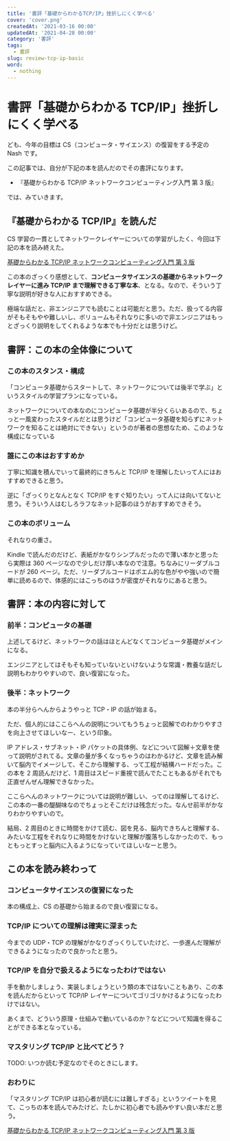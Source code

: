 ```yaml
---
title: '書評「基礎からわかるTCP/IP」挫折しにくく学べる'
cover: 'cover.png'
createdAt: '2021-03-16 00:00'
updatedAt: '2021-04-28 00:00'
category: '書評'
tags:
  - 書評
slug: review-tcp-ip-basic
word:
  - nothing
---
```


# 書評「基礎からわかる TCP/IP」挫折しにくく学べる

ども、今年の目標は CS（コンピュータ・サイエンス）の復習をする予定の Nash です。

この記事では、自分が下記の本を読んだのでその書評になります。

- 『基礎からわかる TCP/IP ネットワークコンピューティング入門 第 3 版』

では、みていきます。

## 『基礎からわかる TCP/IP』を読んだ

CS 学習の一貫としてネットワークレイヤーについての学習がしたく、今回は下記の本を読み終えた。

<!-- Affi -->

<div class="af-moshi-container">
<a href="//af.moshimo.com/af/c/click?a_id=1847646&amp;p_id=170&amp;pc_id=185&amp;pl_id=4062&amp;url=https%3A%2F%2Fwww.amazon.co.jp%2Fdp%2F4274050734" rel="nofollow" referrerpolicy="no-referrer-when-downgrade"><img src="https://images-fe.ssl-images-amazon.com/images/I/51J00iWa0IL._SL160_.jpg" alt="" style="border: none;" /><br />基礎からわかる TCP/IP ネットワークコンピューティング入門 第 3 版</a><img src="//i.moshimo.com/af/i/impression?a_id=1847646&amp;p_id=170&amp;pc_id=185&amp;pl_id=4062" alt="" width="1" height="1" style="border: 0px;" />
</div>

<!-- /Affi -->

この本のざっくり感想として、**コンピュータサイエンスの基礎からネットワークレイヤーに進み TCP/IP まで理解できる丁寧な本**、となる。なので、そういう丁寧な説明が好きな人におすすめできる。

極端な話だと、非エンジニアでも読むことは可能だと思う。ただ、扱ってる内容がそもそもやや難しいし、ボリュームもそれなりに多いので非エンジニアはもっとざっくり説明をしてくれるような本でも十分だとは思うけど。

## 書評：この本の全体像について

### この本のスタンス・構成

「コンピュータ基礎からスタートして、ネットワークについては後半で学ぶ」というスタイルの学習プランになっている。

ネットワークについての本なのにコンピュータ基礎が半分くらいあるので、ちょっと一風変わったスタイルだとは思うけど「コンピュータ基礎を知らずにネットワークを知ることは絶対にできない」というのが著者の思想なため、このような構成になっている

### 誰にこの本はおすすめか

丁寧に知識を積んでいって最終的にきちんと TCP/IP を理解したいって人にはおすすめできると思う。

逆に「ざっくりとなんとなく TCP/IP をすぐ知りたい」って人には向いてないと思う。そういう人はむしろラフなネット記事のほうがおすすめできそう。

### この本のボリューム

それなりの重さ。

Kindle で読んだのだけど、表紙がかなりシンプルだったので薄い本かと思ったら実際は 360 ページなので少しだけ厚い本なので注意。ちなみにリーダブルコードが 260 ページ。ただ、リーダブルコードはポエム的な色がやや強いので簡単に読めるので、体感的にはこっちのほうが密度がそれなりにあると思う。

## 書評：本の内容に対して

### 前半：コンピュータの基礎

上述してるけど、ネットワークの話はほとんどなくてコンピュータ基礎がメインになる。

エンジニアとしてはそもそも知っていないといけないような常識・教養な話だし説明もわかりやすいので、良い復習になった。

### 後半：ネットワーク

本の半分らへんからようやっと TCP・IP の話が始まる。

ただ、個人的にはここらへんの説明についてもうちょっと図解でのわかりやすさを向上させてほしいなー、という印象。

IP アドレス・サブネット・IP パケットの具体例、などについて図解＋文章を使って説明がされてる。文章の量が多くなっちゃうのはわかるけど、文章を読み解いて脳内でイメージして、そこから理解する、って工程が結構ハードだった。この本を 2 周読んだけど、1 周目はスピード重視で読んでたこともあるがそれでも正直ぜんぜん理解できなかった。

ここらへんのネットワークについては説明が難しい、ってのは理解してるけど、この本の一番の醍醐味なのでちょっとそこだけは残念だった。なんせ前半がかなりわかりやすいので。

結局、2 周目のときに時間をかけて読む、図を見る、脳内できちんと理解する、みたいな工程をそれなりに時間をかけないと理解が腹落ちしなかったので、もっともっとすっと脳内に入るようになっていてほしいなーと思う。

## この本を読み終わって

### コンピュータサイエンスの復習になった

本の構成上、CS の基礎から始まるので良い復習になる。

### TCP/IP についての理解は確実に深まった

今までの UDP・TCP の理解がかなりざっくりしていたけど、一歩進んだ理解ができるようになったので良かったと思う。

### TCP/IP を自分で扱えるようになったわけではない

手を動かしましょう、実装しましょうという類の本ではないこともあり、この本を読んだからといって TCP/IP レイヤーについてゴリゴリかけるようになったわけではない。

あくまで、どういう原理・仕組みで動いているのか？などについて知識を得ることができる本となっている。

### マスタリング TCP/IP と比べてどう？

TODO: いつか読む予定なのでそのときにします。

### おわりに

「マスタリング TCP/IP は初心者が読むには難しすぎる」というツイートを見て、こっちの本を読んでみたけど、たしかに初心者でも読みやすい良い本だと思う。

<!-- Affi -->
<div class="af-moshi-container">
<a href="//af.moshimo.com/af/c/click?a_id=1847646&amp;p_id=170&amp;pc_id=185&amp;pl_id=4062&amp;url=https%3A%2F%2Fwww.amazon.co.jp%2Fdp%2F4274050734" rel="nofollow" referrerpolicy="no-referrer-when-downgrade"><img src="https://images-fe.ssl-images-amazon.com/images/I/51J00iWa0IL._SL160_.jpg" alt="" style="border: none;" /><br />基礎からわかる TCP/IP ネットワークコンピューティング入門 第 3 版</a><img src="//i.moshimo.com/af/i/impression?a_id=1847646&amp;p_id=170&amp;pc_id=185&amp;pl_id=4062" alt="" width="1" height="1" style="border: 0px;" />
</div>
<!-- /Affi -->
